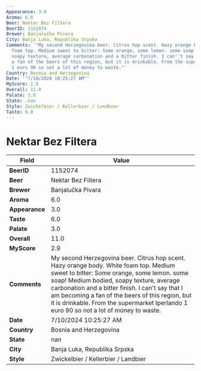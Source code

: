 ```yaml
---
Appearance: 3.0
Aroma: 6.0
Beer: Nektar Bez Filtera
BeerID: 1152074
Brewer: Banjalučka Pivara
City: Banja Luka, Republika Srpska
Comments: '"My second Herzegovina beer. Citrus hop scent. Hazy orange body. White
  foam top. Medium sweet to bitter: Some orange, some lemon. some soap! Medium bodied,
  soapy texture, average carbonation and a bitter finish. I can''t say that I am becoming
  a fan of the beers of this region, but it is drinkable. From the supermarket Iperlando
  1 euro 90 so not a lot of money to waste."'
Country: Bosnia and Herzegovina
Date: '"7/10/2024 10:25:27 AM"'
MyScore: 2.9
Overall: 11.0
Palate: 3.0
State: .nan
Style: Zwickelbier / Kellerbier / Landbier
Taste: 6.0
---
```


# Nektar Bez Filtera

| Field         | Value |
|---------------|-------|
| **BeerID** | 1152074 |
| **Beer** | Nektar Bez Filtera |
| **Brewer** | Banjalučka Pivara |
| **Aroma** | 6.0 |
| **Appearance** | 3.0 |
| **Taste** | 6.0 |
| **Palate** | 3.0 |
| **Overall** | 11.0 |
| **MyScore** | 2.9 |
| **Comments** | My second Herzegovina beer. Citrus hop scent. Hazy orange body. White foam top. Medium sweet to bitter: Some orange, some lemon. some soap! Medium bodied, soapy texture, average carbonation and a bitter finish. I can't say that I am becoming a fan of the beers of this region, but it is drinkable. From the supermarket Iperlando 1 euro 90 so not a lot of money to waste. |
| **Date** | 7/10/2024 10:25:27 AM |
| **Country** | Bosnia and Herzegovina |
| **State** | nan |
| **City** | Banja Luka, Republika Srpska |
| **Style** | Zwickelbier / Kellerbier / Landbier |
